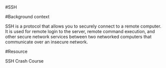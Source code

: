 #SSH

#Background context

SSH is a protocol that allows you to securely connect to a remote computer. It is used for remote login to the server, remote command execution, and other secure network services between two networked computers that communicate over an insecure network.

#Resource

SSH Crash Course
